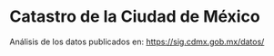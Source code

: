 # Catastro de la Ciudad de México

Análisis de los datos publicados en: https://sig.cdmx.gob.mx/datos/
